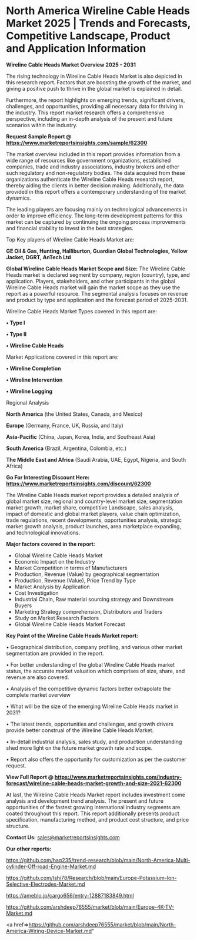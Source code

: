 # North America Wireline Cable Heads Market 2025 | Trends and Forecasts, Competitive Landscape, Product and Application Information

<Strong> Wireline Cable Heads Market Overview 2025 - 2031</strong>

The rising technology in Wireline Cable Heads Market is also depicted in this research report. Factors that are boosting the growth of the market, and giving a positive push to thrive in the global market is explained in detail.

Furthermore, the report highlights on emerging trends, significant drivers, challenges, and opportunities, providing all necessary data for thriving in the industry. This report market research offers a comprehensive perspective, including an in-depth analysis of the present and future scenarios within the industry.

<strong>Request Sample Report @ <a href=https://www.marketreportsinsights.com/sample/62300>https://www.marketreportsinsights.com/sample/62300</a></strong>

The market overview included in this report provides information from a wide range of resources like government organizations, established companies, trade and industry associations, industry brokers and other such regulatory and non-regulatory bodies. The data acquired from these organizations authenticate the Wireline Cable Heads research report, thereby aiding the clients in better decision making. Additionally, the data provided in this report offers a contemporary understanding of the market dynamics.

The leading players are focusing mainly on technological advancements in order to improve efficiency. The long-term development patterns for this market can be captured by continuing the ongoing process improvements and financial stability to invest in the best strategies.

Top Key players of Wireline Cable Heads Market are:

<strong>GE Oil & Gas, Hunting, Halliburton, Guardian Global Technologies, Yellow Jacket, DGRT, AnTech Ltd</strong>

<strong><b>Global Wireline Cable Heads Market Scope and Size:</b></strong>
The Wireline Cable Heads market is declared segment by company, region (country), type, and application. Players, stakeholders, and other participants in the global Wireline Cable Heads market will gain the market scope as they use the report as a powerful resource. The segmental analysis focuses on revenue and product by type and application and the forecast period of 2025-2031.

Wireline Cable Heads Market Types covered in this report are:

<strong>• Type I

• Type II

• Wireline Cable Heads</strong>

Market Applications covered in this report are:

<strong>• Wireline Completion

• Wireline Intervention

• Wireline Logging</strong> 

Regional Analysis

<strong>North America</strong> (the United States, Canada, and Mexico)

<strong>Europe</strong> (Germany, France, UK, Russia, and Italy)

<strong>Asia-Pacific</strong> (China, Japan, Korea, India, and Southeast Asia)

<strong>South America</strong> (Brazil, Argentina, Colombia, etc.)

<strong>The Middle East and Africa</strong> (Saudi Arabia, UAE, Egypt, Nigeria, and South Africa)

<strong>Go For Interesting Discount Here: <a href=https://www.marketreportsinsights.com/discount/62300>https://www.marketreportsinsights.com/discount/62300</a></strong>

The Wireline Cable Heads market report provides a detailed analysis of global market size, regional and country-level market size, segmentation market growth, market share, competitive Landscape, sales analysis, impact of domestic and global market players, value chain optimization, trade regulations, recent developments, opportunities analysis, strategic market growth analysis, product launches, area marketplace expanding, and technological innovations.

<strong><b>Major factors covered in the report:</b></strong>
<ul>
  <li>Global Wireline Cable Heads Market </li>
  <li>Economic Impact on the Industry</li>
  <li>Market Competition in terms of Manufacturers</li>
  <li>Production, Revenue (Value) by geographical segmentation</li>
  <li>Production, Revenue (Value), Price Trend by Type</li>
  <li>Market Analysis by Application</li>
  <li>Cost Investigation</li>
  <li>Industrial Chain, Raw material sourcing strategy and Downstream Buyers</li>
  <li>Marketing Strategy comprehension, Distributors and Traders</li>
  <li>Study on Market Research Factors</li>
  <li>Global Wireline Cable Heads Market Forecast</li>
</ul>

<strong><b>Key Point of the Wireline Cable Heads Market report:</b></strong>

• Geographical distribution, company profiling, and various other market segmentation are provided in the report.

• For better understanding of the global Wireline Cable Heads market status, the accurate market valuation which comprises of size, share, and revenue are also covered.

• Analysis of the competitive dynamic factors better extrapolate the complete market overview

• What will be the size of the emerging Wireline Cable Heads market in 2031?

• The latest trends, opportunities and challenges, and growth drivers provide better construal of the Wireline Cable Heads Market.

• In-detail industrial analysis, sales study, and production understanding shed more light on the future market growth rate and scope.

• Report also offers the opportunity for customization as per the customer request.

<strong><b>View Full Report @ <a href=https://www.marketreportsinsights.com/industry-forecast/wireline-cable-heads-market-growth-and-size-2021-62300>https://www.marketreportsinsights.com/industry-forecast/wireline-cable-heads-market-growth-and-size-2021-62300</a></b></strong>


At last, the Wireline Cable Heads Market report includes investment come analysis and development trend analysis. The present and future opportunities of the fastest growing international industry segments are coated throughout this report. This report additionally presents product specification, manufacturing method, and product cost structure, and price structure.

<strong>Contact Us:</strong>
sales@marketreportsinsights.com

<strong>Our other reports:</strong>

<a href=https://github.com/haq235/trend-research/blob/main/North-America-Multi-cylinder-Off-road-Engine-Market.md>https://github.com/haq235/trend-research/blob/main/North-America-Multi-cylinder-Off-road-Engine-Market.md</a>

<a href=https://github.com/Ishi78/Research/blob/main/Europe-Potassium-Ion-Selective-Electrodes-Market.md>https://github.com/Ishi78/Research/blob/main/Europe-Potassium-Ion-Selective-Electrodes-Market.md</a>

<a href=https://ameblo.jp/cargo656/entry-12887183849.html>https://ameblo.jp/cargo656/entry-12887183849.html</a>

<a href=https://github.com/arshdeep76555/market/blob/main/Europe-4K-TV-Market.md>https://github.com/arshdeep76555/market/blob/main/Europe-4K-TV-Market.md</a>

<a href=>https://github.com/arshdeep76555/market/blob/main/North-America-Wiring-Device-Market.md</a>"
